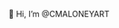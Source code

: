 👋 Hi, I’m @CMALONEYART

  <!---
  👀 I’m interested in ...
  🌱 I’m currently learning ...
  💞️ I’m looking to collaborate on ...
  📫 How to reach me ...
  --->

<!---
CMALONEYART/CMALONEYART is a ✨ special ✨ repository because its `README.md` (this file) appears on your GitHub profile.
You can click the Preview link to take a look at your changes.
--->
